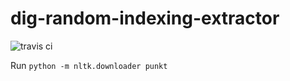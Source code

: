 # dig-random-indexing-extractor
![travis ci](https://travis-ci.org/usc-isi-i2/dig-random-indexing-extractor.svg?branch=master)

Run `python -m nltk.downloader punkt`
